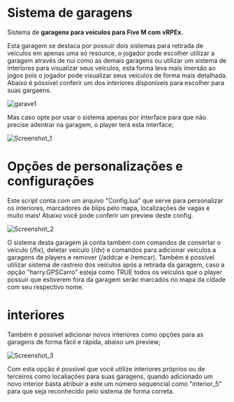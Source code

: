 # **Sistema de garagens**
Sistema de **garagens para veículos para Five M com vRPEx.**

Esta garagem se destaca por possuir dois sistemas para retirada de veículos em apenas uma só resource, o jogador pode escolher utilizar a garagem através de nui como as demais garagens ou utilizar um sistema de interiores para visualizar seus veículos, esta forma leva mais imersão ao jogos pois o jogador pode visualizar seus veículos de forma mais detalhada. Abaixo é póssível conferir um dos interiores disponíveis para escolher para suas gargaens.

![garave1](https://github.com/SylvioLeonZanotti/Harry_Garage/assets/123652053/6b128abd-5d5c-4233-af42-f4178963fe73)

Mas caso opte por usar o sistema apenas por interface para que não precise adentrar na garagem, o player terá esta interface;

![Screenshot_1](https://github.com/SylvioLeonZanotti/Harry_Garage/assets/123652053/21ea875f-50aa-4183-8cc9-b806989e7e69)

# Opções de personalizações e configurações

Este script conta com um arquivo "Config.lua" que serve para personalizar os interiores, marcadores de blips pelo mapa, localizações de vagas e muito mais! Abaixo você pode conferir um preview deste config.

![Screenshot_2](https://github.com/SylvioLeonZanotti/Harry_Garage/assets/123652053/6de116eb-3fde-4110-9cb2-231aa14e3c68)

O sistema desta garagem já conta também com comandos de consertar o veículo (/fix), deletar veículo (/dv) e comandos para adicionar veículos a garagens de players e remover (/addcar e /remcar).
Também é possível utilizar sistema de rastreio dos veículos após a retirada da garagem, caso a opção "harry.GPSCarro" esteja como TRUE todos os veículos que o player possuir que estiverem fora da garagem serão marcados no mapa da cidade com seu respectivo nome.

# interiores

Também é possível adicionar novos interiores como opções para as garagens de forma fácil e rápida, abaixo um preview;

![Screenshot_3](https://github.com/SylvioLeonZanotti/Harry_Garage/assets/123652053/f97009ef-e0f5-4136-ab20-338740e867b7)

Com esta opção é possível que você utilize interiores próprios ou de terceiros como localiações para suas garagens, quando adicionado um novo interior basta atribuir a este um número sequencial como "interior_5" para que seja reconhecido pelo sistema de forma correta. 
